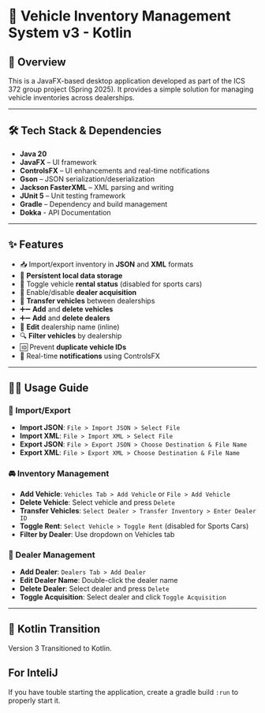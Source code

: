 # 🚗 Vehicle Inventory Management System v3 - Kotlin

## 📌 Overview

This is a JavaFX-based desktop application developed as part of the ICS 372 group project (Spring 2025). It provides a
simple solution for managing vehicle inventories across dealerships.

---

## 🛠️ Tech Stack & Dependencies

- **Java 20**
- **JavaFX** – UI framework
- **ControlsFX** – UI enhancements and real-time notifications
- **Gson** – JSON serialization/deserialization
- **Jackson FasterXML** – XML parsing and writing
- **JUnit 5** – Unit testing framework
- **Gradle** – Dependency and build management
- **Dokka** - API Documentation

---

## ✨ Features

- 📥 Import/export inventory in **JSON** and **XML** formats
- 💾 **Persistent local data storage**
- 🔄 Toggle vehicle **rental status** (disabled for sports cars)
- 🚫 Enable/disable **dealer acquisition**
- 🔁 **Transfer vehicles** between dealerships
- ➕➖ **Add** and **delete vehicles**
- ➕➖ **Add** and **delete dealers**
- 🧾 **Edit** dealership name (inline)
- 🔍 **Filter vehicles** by dealership
- 🆔 Prevent **duplicate vehicle IDs**
- 🔔 Real-time **notifications** using ControlsFX

---

## 🧑‍💻 Usage Guide

### 📂 Import/Export

- **Import JSON**: `File > Import JSON > Select File`
- **Import XML**: `File > Import XML > Select File`
- **Export JSON**: `File > Export JSON > Choose Destination & File Name`
- **Export XML**: `File > Export XML > Choose Destination & File Name`

### 🚘 Inventory Management

- **Add Vehicle**: `Vehicles Tab > Add Vehicle` or `File > Add Vehicle`
- **Delete Vehicle**: Select vehicle and press `Delete`
- **Transfer Vehicles**: `Select Dealer > Transfer Inventory > Enter Dealer ID`
- **Toggle Rent**: `Select Vehicle > Toggle Rent` (disabled for Sports Cars)
- **Filter by Dealer**: Use dropdown on Vehicles tab

### 🏢 Dealer Management

- **Add Dealer**: `Dealers Tab > Add Dealer`
- **Edit Dealer Name**: Double-click the dealer name
- **Delete Dealer**: Select dealer and press `Delete`
- **Toggle Acquisition**: Select dealer and click `Toggle Acquisition`

---

## 🔄 Kotlin Transition

Version 3 Transitioned to Kotlin.

## For InteliJ

If you have touble starting the application, create a gradle build `:run` to properly start it.
